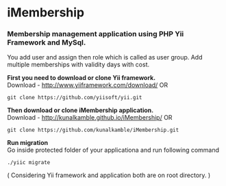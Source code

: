 iMembership
===========

<h3>Membership management application using PHP Yii Framework and MySql.</h3>

You add user and assign then role which is called as user group.
Add multiple memberships with validity days with cost.

<b>First you need to download or clone Yii framework.</b>
<br>
Download - http://www.yiiframework.com/download/ OR
<pre><code>git clone https://github.com/yiisoft/yii.git</code></pre>

<b>Then download or clone iMembership application.</b>
<br>
Download - http://kunalkamble.github.io/iMembership/ OR
<pre><code>git clone https://github.com/kunalkamble/iMembership.git</code></pre>

<b>Run migration</b>
<br>
Go inside protected folder of your applicationa and run following command
<br>
<pre><code>./yiic migrate</code></pre>
( Considering Yii framework and application both are on root directory. )
